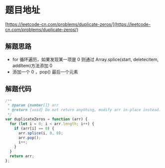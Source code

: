 # 题目地址

[https://leetcode-cn.com/problems/duplicate-zeros/](https://leetcode-cn.com/problems/duplicate-zeros/)

## 解题思路

- for 循环遍历，如果发现某一项是 0 则通过 Array.splice(start, deletecitem, addItem)方法添加 0
- 添加一个 0 ，pop() 最后一个元素

## 解题代码

```js
/**
 * @param {number[]} arr
 * @return {void} Do not return anything, modify arr in-place instead.
 */
var duplicateZeros = function (arr) {
  for (let i = 0; i < arr.length; i++) {
    if (arr[i] == 0) {
      arr.splice(i, 0, 0);
      arr.pop();
      i++;
    }
  }
  return arr;
};
```
